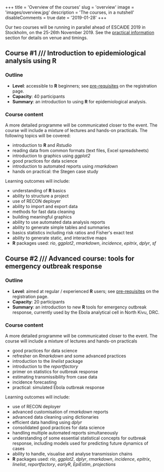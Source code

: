 +++
title = 'Overview of the courses'
slug = 'overview'
image = 'images/overview.jpg'
description = 'The courses, in a nutshell'
disableComments = true
date = '2019-01-28'
+++


Our two courses will be running in parallel ahead of ESCAIDE 2019 in Stockholm,
on the 25-26th November 2019. See the [practical information](../practical_info)
section for details on venue and timings.


## Course #1 /// Introduction to epidemiological analysis using R

### Outline

* **Level**: accessible to **R** beginners; see [pre-requisites](../register) on
  the registration page.
* **Capacity**: 40 participants
* **Summary**: an introduction to using **R** for epidemiological analysis.


### Course content

A more detailed programme will be communicated closer to the event. The course
will include a mixture of lectures and hands-on practicals. The following topics
will be covered:

* introduction to **R** and *Rstudio*
* reading data from common formats (text files, Excel spreadsheets)
* introduction to graphics using *ggplot2*
* good practices for data science
* introduction to automated reports using *rmarkdown*
* hands on practical: the Stegen case study


Learning outcomes will include:

* understanding of **R** basics
* ability to structure a project
* use of RECON deployer
* ability to import and export data
* methods for fast data cleaning
* building meaningful graphics
* ability to use automated data analysis reports
* ability to generate simple tables and summaries
* basics statistics including risk ratios and Fisher's exact test
* ability to generate static, and interactive maps
* **R** packages used: *rio*, *ggplot2*, *rmarkdown*, *incidence*, *epitrix*, *dplyr*, *sf*




## Course #2 /// Advanced course: tools for emergency outbreak response

### Outline

* **Level**: aimed at regular / experienced **R** users; see
  [pre-requisites](../register) on the registration page.
* **Capacity**: 20 participants
* **Summary**: an introduction to new **R** tools for emergency outbreak
  response, currently used by the Ebola analytical cell in North Kivu, DRC.



### Course content

A more detailed programme will be communicated closer to the event. The course
will include a mixture of lectures and hands-on practicals

* good practices for data science
* refresher on *Rmarkdown* and some advanced practices
* introduction to the *linelist* package
* introduction to the *reportfactory*
* primer on statistics for outbreak response
* estimating transmissibility from case data
* incidence forecasting
* practical: simulated Ebola outbreak response


Learning outcomes will include:

* use of RECON deployer
* advanced customisation of *rmarkdown* reports
* advanced data cleaning using dictionaries
* efficient data handling using *dplyr*
* consolidated good practices for data science
* handling multiple automated reports simultaneously
* understanding of some essential statistical concepts for outbreak response,
  including models used for predicting future dynamics of cases
* ability to handle, visualise and analyse transmission chains
* **R** packages used: *rio*, *ggplot2*, *dplyr*, *rmarkdown*, *incidence*,
  *epitrix*, *linelist*, *reportfactory*, *earlyR*, *EpiEstim*, *projections*


